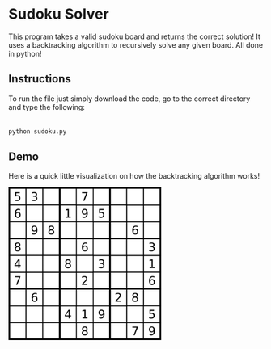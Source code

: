 # Sudoku Solver
This program takes a valid sudoku board and returns the correct solution! It uses a backtracking algorithm to recursively solve any given board. All done in python!

## Instructions
To run the file just simply download the code, go to the correct directory and type the following:

```bash

python sudoku.py
```

## Demo

Here is a quick little visualization on how the backtracking algorithm works!

<img src="gif/sudoku-solver-visualization-4bc03fccaaf8ca21.gif" width="60%" height="40%" />






